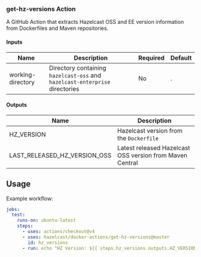 ### get-hz-versions Action

A GitHub Action that extracts Hazelcast OSS and EE version information from Dockerfiles and Maven repositories.

#### Inputs

| Name                | Description                                                                 | Required | Default |
|---------------------|-----------------------------------------------------------------------------|----------|---------|
| working-directory   | Directory containing `hazelcast-oss` and `hazelcast-enterprise` directories | No       | .       |

#### Outputs

| Name                         | Description                                                 |
|------------------------------|-------------------------------------------------------------|
| HZ_VERSION                   | Hazelcast version from the `Dockerfile`                     |
| LAST_RELEASED_HZ_VERSION_OSS | Latest released Hazelcast OSS version from Maven Central    |

## Usage

Example workflow:

```yaml
jobs:
  test:
    runs-on: ubuntu-latest
    steps:
      - uses: actions/checkout@v4
      - uses: hazelcast/docker-actions/get-hz-versions@master
        id: hz_versions
      - run: echo "HZ Version: ${{ steps.hz_versions.outputs.HZ_VERSION }}"
```